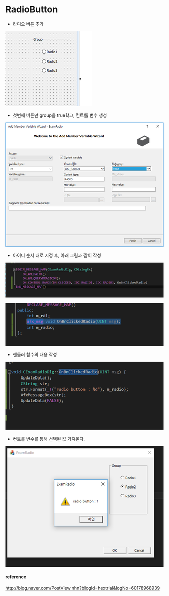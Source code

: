 # RadioButton

* 라디오 버튼 추가  

![](../../images/RadioButton/1.png)  

* 첫번째 버튼만 group을 true학고, 컨트롤 변수 생성

![](../../images/RadioButton/3.png)  

* 아이디 순서 대로 지정 후, 아래 그림과 같이 작성  

![](../../images/RadioButton/2.png)  

![](../../images/RadioButton/4.png)  

* 핸들러 함수의 내용 작성

![](../../images/RadioButton/5.png)  

* 컨트롤 변수를 통해 선택된 값 가져온다.

![](../../images/RadioButton/6.png)  


#### reference
http://blog.naver.com/PostView.nhn?blogId=hextrial&logNo=60178968939
